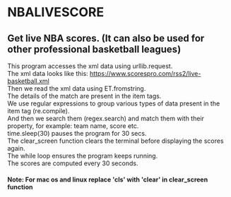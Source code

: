 # NBALIVESCORE
## Get live NBA scores. (It can also be used for other professional basketball leagues)
This program accesses the xml data using urllib.request. </br>
The xml data looks like this: https://www.scorespro.com/rss2/live-basketball.xml </br>
Then we read the xml data using ET.fromstring. </br>
The details of the match are present in the item tags. </br>
We use regular expressions to group various types of data present in the item tag (re.compile). </br>
And then we search them (regex.search) and match them with their property, for example: team name, score etc. </br>
time.sleep(30) pauses the program for 30 secs. </br>
The clear_screen function clears the terminal before displaying the scores again.</br>
The while loop ensures the program keeps running.</br>
 The scores are computed every 30 seconds.
 #### Note: For mac os and linux replace 'cls' with 'clear' in clear_screen function
